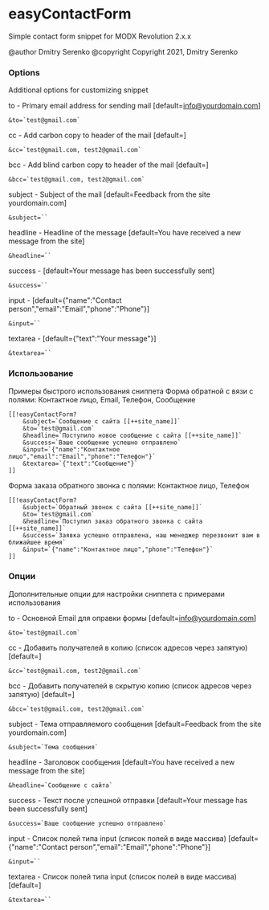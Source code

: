 # easyContactForm

Simple contact form snippet for MODX Revolution 2.x.x

@author Dmitry Serenko
@copyright Copyright 2021, Dmitry Serenko


### Options

Additional options for customizing snippet

to - Primary email address for sending mail [default=info@yourdomain.com]
```shell
&to=`test@gmail.com`
```
cc - Add carbon copy to header of the mail [default=]
```shell
&cc=`test@gmail.com, test2@gmail.com`
```
bcc - Add blind carbon copy to header of the mail [default=]
```shell
&bcc=`test@gmail.com, test2@gmail.com`
```
subject - Subject of the mail [default=Feedback from the site yourdomain.com]
```shell
&subject=``
```
headline - Headline of the message [default=You have received a new message from the site]
```shell
&headline=``
```
success - [default=Your message has been successfully sent]
```shell
&success=``
```
input - [default={"name":"Contact person","email":"Email","phone":"Phone"}]
```shell
&input=``
```
textarea - [default={"text":"Your message"}]
```shell
&textarea=``
```


### Использование

Примеры быстрого использования сниппета
Форма обратной с вязи с полями: Контактное лицо, Email, Телефон, Сообщение

```shell
[[!easyContactForm?
    &subject=`Сообщение с сайта [[++site_name]]`
    &to=`test@gmail.com`
    &headline=`Поступило новое сообщение с сайта [[++site_name]]`
    &success=`Ваше сообщение успешно отправлено`
    &input=`{"name":"Контактное лицо","email":"Email","phone":"Телефон"}`
    &textarea=`{"text":"Сообщение"}`
]]
```

Форма заказа обратного звонка с полями: Контактное лицо, Телефон

```shell
[[!easyContactForm?
    &subject=`Обратный звонок с сайта [[++site_name]]`
    &to=`test@gmail.com`
    &headline=`Поступил заказ обратного звонка с сайта [[++site_name]]`
    &success=`Заявка успешно отправлена, наш менеджер перезвонит вам в ближайшее время`
    &input=`{"name":"Контактное лицо","phone":"Телефон"}`
]]
```

### Опции

Дополнительные опции для настройки сниппета с примерами использования

to - Основной Email для оправки формы [default=info@yourdomain.com]
```shell
&to=`test@gmail.com`
```
cc - Добавить получателей в копию (список адресов через запятую) [default=]
```shell
&cc=`test@gmail.com, test2@gmail.com`
```
bcc - Добавить получателей в скрытую копию (список адресов через запятую) [default=]
```shell
&bcc=`test@gmail.com, test2@gmail.com`
```
subject - Тема отправляемого сообщения [default=Feedback from the site yourdomain.com]
```shell
&subject=`Тема сообщения`
```
headline - Заголовок сообщения [default=You have received a new message from the site]
```shell
&headline=`Сообщение с сайта`
```
success - Текст после успешной отправки [default=Your message has been successfully sent]
```shell
&success=`Ваше сообщение успешно отправлено`
```
input - Список полей типа input (список полей в виде массива) [default={"name":"Contact person","email":"Email","phone":"Phone"}]
```shell
&input=``
```
textarea - Список полей типа input (список полей в виде массива) [default=]
```shell
&textarea=``
```

